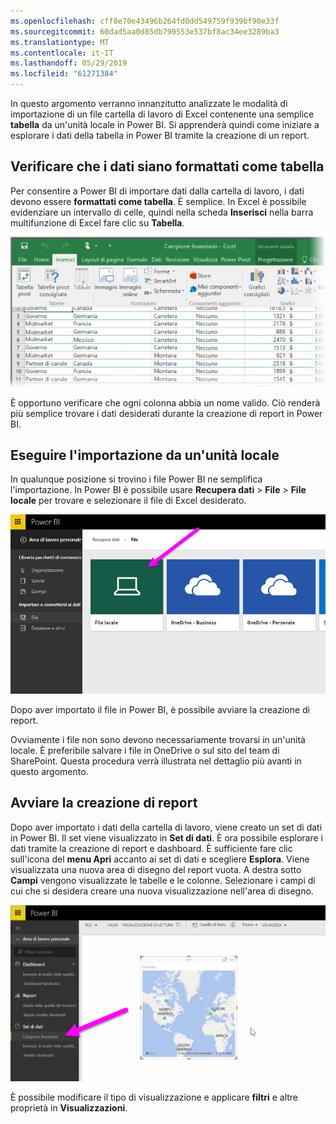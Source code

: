 ```yaml
---
ms.openlocfilehash: cff8e70e43496b264fd0dd549759f939bf90e33f
ms.sourcegitcommit: 60dad5aa0d85db790553e537bf8ac34ee3289ba3
ms.translationtype: MT
ms.contentlocale: it-IT
ms.lasthandoff: 05/29/2019
ms.locfileid: "61271384"
---
```

In questo argomento verranno innanzitutto analizzate le modalità di importazione di un file cartella di lavoro di Excel contenente una semplice **tabella** da un'unità locale in Power BI. Si apprenderà quindi come iniziare a esplorare i dati della tabella in Power BI tramite la creazione di un report.

## <a name="make-sure-your-data-is-formatted-as-a-table"></a>Verificare che i dati siano formattati come tabella
Per consentire a Power BI di importare dati dalla cartella di lavoro, i dati devono essere **formattati come tabella**. È semplice. In Excel è possibile evidenziare un intervallo di celle, quindi nella scheda **Inserisci** nella barra multifunzione di Excel fare clic su **Tabella**.

![](media/5-2-upload-excel/5-2_1.png)

È opportuno verificare che ogni colonna abbia un nome valido. Ciò renderà più semplice trovare i dati desiderati durante la creazione di report in Power BI.

## <a name="import-from-a-local-drive"></a>Eseguire l'importazione da un'unità locale
In qualunque posizione si trovino i file Power BI ne semplifica l'importazione. In Power BI è possibile usare **Recupera dati** > **File** > **File locale** per trovare e selezionare il file di Excel desiderato.

![](media/5-2-upload-excel/5-2_2.png)

Dopo aver importato il file in Power BI, è possibile avviare la creazione di report.

Ovviamente i file non sono devono necessariamente trovarsi in un'unità locale. È preferibile salvare i file in OneDrive o sul sito del team di SharePoint. Questa procedura verrà illustrata nel dettaglio più avanti in questo argomento.

## <a name="start-creating-reports"></a>Avviare la creazione di report
Dopo aver importato i dati della cartella di lavoro, viene creato un set di dati in Power BI. Il set viene visualizzato in **Set di dati**. È ora possibile esplorare i dati tramite la creazione di report e dashboard. È sufficiente fare clic sull'icona del **menu Apri** accanto ai set di dati e scegliere **Esplora**. Viene visualizzata una nuova area di disegno del report vuota. A destra sotto **Campi** vengono visualizzate le tabelle e le colonne. Selezionare i campi di cui che si desidera creare una nuova visualizzazione nell'area di disegno.

![](media/5-2-upload-excel/5-2_3.png)

È possibile modificare il tipo di visualizzazione e applicare **filtri** e altre proprietà in **Visualizzazioni**.

